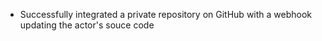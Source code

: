 -   Successfully integrated a private repository on GitHub with a webhook updating the actor's souce code
